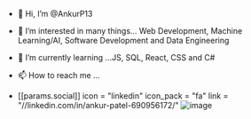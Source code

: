 


- 👋 Hi, I’m @AnkurP13
- 👀 I’m interested in many things... Web Development, Machine Learning/AI, Software Development and Data Engineering 
- 🌱 I’m currently learning ...JS, SQL, React, CSS and C# 



- 📫 How to reach me ...

- [[params.social]]
    icon = "linkedin"
    icon_pack = "fa"
    link = "//linkedin.com/in/ankur-patel-690956172/"
![image](https://user-images.githubusercontent.com/33151447/115703532-25b9fb00-a362-11eb-8417-023f5cc72336.png)



<!---
AnkurP13/AnkurP13 is a ✨ special ✨ repository because its `README.md` (this file) appears on your GitHub profile.
You can click the Preview link to take a look at your changes.
--->

